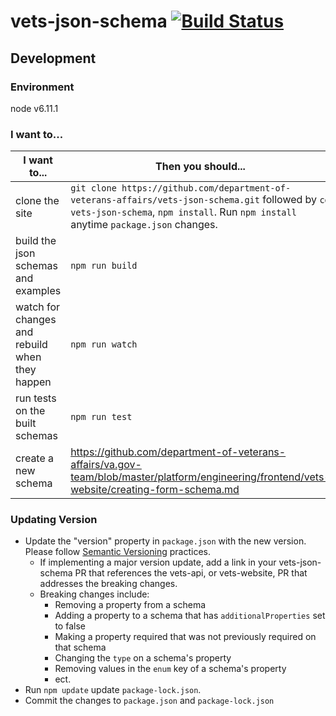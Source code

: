 # vets-json-schema [![Build Status](https://travis-ci.org/department-of-veterans-affairs/vets-json-schema.svg?branch=master)](https://travis-ci.org/department-of-veterans-affairs/vets-json-schema)

## Development

### Environment
node v6.11.1

### I want to...

| I want to... | Then you should... |
| ------------ | ------------------ |
| clone the site | `git clone https://github.com/department-of-veterans-affairs/vets-json-schema.git` followed by `cd vets-json-schema`, `npm install`. Run `npm install` anytime `package.json` changes. |
| build the json schemas and examples | `npm run build` |
| watch for changes and rebuild when they happen | `npm run watch` |
| run tests on the built schemas | `npm run test` |
| create a new schema | https://github.com/department-of-veterans-affairs/va.gov-team/blob/master/platform/engineering/frontend/vets-website/creating-form-schema.md |

### Updating Version
- Update the "version" property in `package.json` with the new version. Please follow [Semantic Versioning](https://semver.org/#summary) practices.
  - If implementing a major version update, add a link in your vets-json-schema PR that references the vets-api, or vets-website, PR that addresses the breaking changes.
  - Breaking changes include:
    - Removing a property from a schema
    - Adding a property to a schema that has `additionalProperties` set to false
    - Making a property required that was not previously required on that schema
    - Changing the `type` on a schema's property
    - Removing values in the `enum` key of a schema's property
    - ect.
- Run `npm update` update `package-lock.json`.
- Commit the changes to `package.json` and `package-lock.json`
